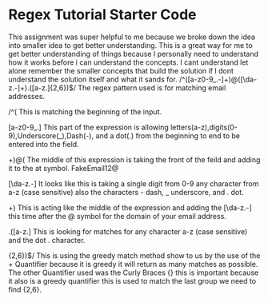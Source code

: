 # Regex Tutorial Starter Code
This assignment was super helpful to me because we broke down the idea into smaller idea to get better understanding. This is a great way for me to get better understanding of things because I personally need to understand how it works before i can understand the concepts. I cant understand let alone remember the smaller concepts that build the solution if I dont understand the solution itself and what it sands for. /^([a-z0-9_\.-]+)@([\da-z\.-]+)\.([a-z\.]{2,6})$/ The regex pattern used is for matching email addresses.

/^( This is matching the beginning of the input. 

[a-z0-9_\.] This part of the expression is allowing letters(a-z),digits(0-9),Underscore(_),Dash(-), and a dot(.) from the beginning to end to be entered into the field.

+)@( The middle of this expression is taking the front of the feild and adding it to the at symbol. FakeEmail12@

[\da-z\.-] It looks like this is taking a single digit from 0-9 any character from a-z (case sensitive) also the characters - dash, _ underscore, and . dot.

+) This is acting like the middle of the expression and adding the [\da-z\.-] this time after the @ symbol for the domain of your email address.

\.([a-z\.] This is looking for matches for any character a-z (case sensitive) and the dot . character.

{2,6})$/ This is using the greedy match method show to us by the use of the + Quantifier because it is greedy it will return as many matches as possible. The other Quantifier used was the Curly Braces {} this is important because it also is a greedy quantifier this is used to match the last group we need to find {2,6}.